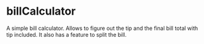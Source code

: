# billCalculator
A simple bill calculator. Allows to figure out the tip and the final bill total with tip included. It also has a feature to split the bill. 
